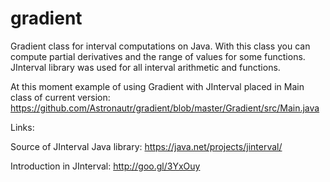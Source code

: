 # gradient
Gradient class for interval computations on Java. With this class you can compute partial derivatives and the range of values for some functions. JInterval library was used for all interval arithmetic and functions.

At this moment example of using Gradient with JInterval placed in Main class of current version: https://github.com/Astronautr/gradient/blob/master/Gradient/src/Main.java

Links:

Source of JInterval Java library: https://java.net/projects/jinterval/

Introduction in JInterval: http://goo.gl/3YxOuy
